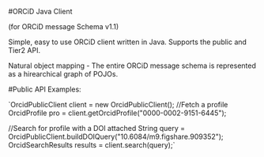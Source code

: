 #ORCiD Java Client 

(for ORCiD message Schema v1.1)

Simple, easy to use ORCiD client written in Java.  Supports the public and Tier2 API.

Natural object mapping - The entire ORCiD message schema is represented as a hirearchical graph of POJOs.

#Public API Examples:

`OrcidPublicClient client = new OrcidPublicClient();
//Fetch a profile
OrcidProfile pro = client.getOrcidProfile("0000-0002-9151-6445");

//Search for profile with a DOI attached
String query = OrcidPublicClient.buildDOIQuery("10.6084/m9.figshare.909352");
OrcidSearchResults results = client.search(query);`
